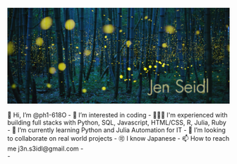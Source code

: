 ![Fireflies](https://github.com/ph1-618O/ph1-618O/blob/main/fireflies_banner3.png)
<div style"font-family: Futura, arial, sans-serif-"> 👋 Hi, I’m @ph1-618O
- 👀 I’m interested in coding
- 👩🏽‍💻 I'm experienced with building full stacks with Python, SQL, Javascript, HTML/CSS, R, Julia, Ruby
- 🌱 I’m currently learning Python and Julia Automation for IT
- 💞️ I’m looking to collaborate on real world projects
- 🉑 I know Japanese
- 📫 How to reach me j3n.s3idl@gmail.com
- </div>
- <i class="ri-leaf-fill"></i>

<!---
ph1-618O/ph1-618O is a ✨ special ✨ repository because its `README.md` (this file) appears on your GitHub profile.
You can click the Preview link to take a look at your changes.
--->
